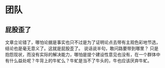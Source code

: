 # 团队

## 屁股歪了
文章立论错了，哪怕论据是事实也只不过是为了证明论点去带有主观色彩地节选，结论也是毫无意义了。这就是屁股歪了。
说话说半句，敢问路要带到哪里？
只是抱怨现状，而没有实际的解决能力，哪怕是提个建设性意见也没有，在一个群体中有什么益处呢？牛背上的牛虻么？牛虻是当不了牛头的，牛也应该厌弃牛虻。